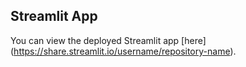 ## Streamlit App

You can view the deployed Streamlit app [here] (https://share.streamlit.io/username/repository-name).
